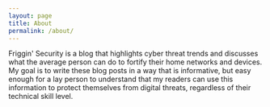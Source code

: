 ```yaml
---
layout: page
title: About
permalink: /about/
---
```

Friggin' Security is a blog that highlights cyber threat trends and discusses what the average person can do to fortify their home networks and devices. My goal is to write these blog posts in a way that is informative, but easy enough for a lay person to understand that my readers can use this information to protect themselves from digital threats, regardless of their technical skill level.
